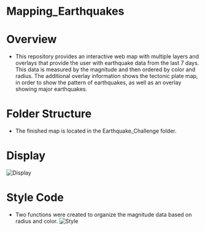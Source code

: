 # Mapping_Earthquakes

# Overview
* This repository provides an interactive web map with multiple layers and overlays that provide the user with earthquake data from the last 7 days. This data is measured by the magnitude and then ordered by color and radius. The additional overlay information shows the tectonic plate map, in order to show the pattern of earthquakes, as well as an overlay showing major earthquakes. 

# Folder Structure
* The finished map is located in the Earthquake_Challenge folder.

# Display
![Display]()

# Style Code
* Two functions were created to organize the magnitude data based on radius and color.
![Style]()

